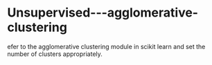 # Unsupervised---agglomerative-clustering
efer to the agglomerative clustering module in scikit learn and set the number of clusters appropriately.
